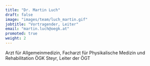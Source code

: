 ```yaml
---
title: "Dr. Martin Luch"
draft: false
image: "images/team/luch_martin.gif"
jobtitle: "Vortragender, Leiter"
email: "martin.luch@oegk.at"
promoted: true
weight: 2
---
```


Arzt für Allgemeinmedizin, Facharzt für Physikalische Medizin und Rehabilitation ÖGK Steyr,
Leiter der ÖGT